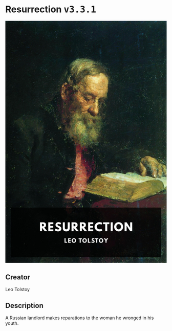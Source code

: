 
# Resurrection <kbd>v3.3.1</kbd>

<center>
  <img src="./cover-1024.jpg"/>
</center>

## Creator
Leo Tolstoy

## Description
A Russian landlord makes reparations to the woman he wronged in his youth.
